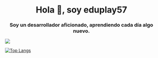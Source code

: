 <div id="header" align="center">
  <h1 align="center">Hola 👋, soy eduplay57 </h1>
  <h3 align="center">Soy un desarrollador aficionado, aprendiendo cada día algo nuevo.</h3>
</div>

<picture>
  <source 
    srcset="https://github-readme-stats.vercel.app/api?username=eduplay57&show_icons=true&theme=dark"
    media="(prefers-color-scheme: dark)"
  />
  <source
    srcset="https://github-readme-stats.vercel.app/api?username=eduplay57&show_icons=true"
    media="(prefers-color-scheme: light), (prefers-color-scheme: no-preference)"
  />
  <img src="https://github-readme-stats.vercel.app/api?username=eduplay57&show_icons=true" />

  [![Top Langs](https://github-readme-stats.vercel.app/api/top-langs/?username=eduplay57&langs_count=8)](https://github.com/anuraghazra/github-readme-stats)

</picture>



<!---
eduplay57/eduplay57 is a ✨ special ✨ repository because its `README.md` (this file) appears on your GitHub profile.
You can click the Preview link to take a look at your changes.
--->


